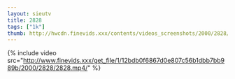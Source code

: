 ```yaml
--- 
layout: sieutv
title: 2828
tags: ["1k"]
thumb: http://hwcdn.finevids.xxx/contents/videos_screenshots/2000/2828/preview.mp4.jpg
---
```

{% include video src="http://www.finevids.xxx/get_file/1/12bdb0f6867d0e807c56b1dbb7bb989b/2000/2828/2828.mp4/" %} 
